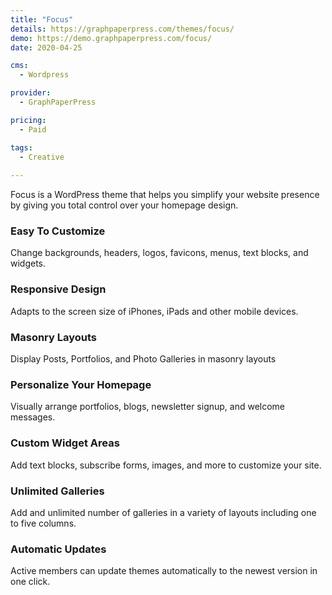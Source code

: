 ```yaml
---
title: "Focus"
details: https://graphpaperpress.com/themes/focus/
demo: https://demo.graphpaperpress.com/focus/
date: 2020-04-25

cms: 
  - Wordpress

provider: 
  - GraphPaperPress

pricing:
  - Paid

tags:
  - Creative
  
---
```


Focus is a WordPress theme that helps you simplify your website presence by giving you total control over your homepage design.

### Easy To Customize

Change backgrounds, headers, logos, favicons, menus, text blocks, and widgets.

### Responsive Design

Adapts to the screen size of iPhones, iPads and other mobile devices.

### Masonry Layouts

Display Posts, Portfolios, and Photo Galleries in masonry layouts

### Personalize Your Homepage

Visually arrange portfolios, blogs, newsletter signup, and welcome messages.

### Custom Widget Areas

Add text blocks, subscribe forms, images, and more to customize your site.

### Unlimited Galleries

Add and unlimited number of galleries in a variety of layouts including one to five columns.

### Automatic Updates

Active members can update themes automatically to the newest version in one click.

